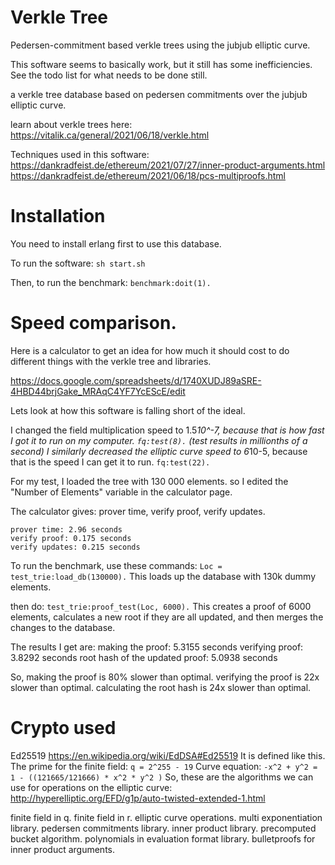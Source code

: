 Verkle Tree
===========

Pedersen-commitment based verkle trees using the jubjub elliptic curve.

This software seems to basically work, but it still has some inefficiencies.
See the todo list for what needs to be done still.

a verkle tree database based on pedersen commitments over the jubjub elliptic curve.

learn about verkle trees here:
https://vitalik.ca/general/2021/06/18/verkle.html

Techniques used in this software:
https://dankradfeist.de/ethereum/2021/07/27/inner-product-arguments.html
https://dankradfeist.de/ethereum/2021/06/18/pcs-multiproofs.html

Installation
=============

You need to install erlang first to use this database.

To run the software: ```sh start.sh```

Then, to run the benchmark: `benchmark:doit(1).`

Speed comparison.
===========

Here is a calculator to get an idea for how much it should cost to do different things with the verkle tree and libraries.

https://docs.google.com/spreadsheets/d/1740XUDJ89aSRE-4HBD44brjGake_MRAqC4YF7YcEScE/edit

Lets look at how this software is falling short of the ideal.

I changed the field multiplication speed to 1.5*10^-7, because that is how fast I got it to run on my computer. ```fq:test(8).``` (test results in millionths of a second)
  I similarly decreased the elliptic curve speed to 6*10-5, because that is the speed I can get it to run. ```fq:test(22).```
  
For my test, I loaded the tree with 130 000 elements. so I edited the "Number of Elements" variable in the calculator page.

The calculator gives: prover time, verify proof, verify updates.

```
prover time: 2.96 seconds
verify proof: 0.175 seconds
verify updates: 0.215 seconds
```

To run the benchmark, use these commands:
```Loc = test_trie:load_db(130000).```
This loads up the database with 130k dummy elements.

then do:
```test_trie:proof_test(Loc, 6000).```
This creates a proof of 6000 elements, calculates a new root if they are all updated, and then merges the changes to the database.

The results I get are:
 making the proof: 5.3155 seconds
 verifying proof: 3.8292 seconds
 root hash of the updated proof: 5.0938 seconds

So, making the proof is 80% slower than optimal.
verifying the proof is 22x slower than optimal.
calculating the root hash is 24x slower than optimal.




Crypto used 
===========

Ed25519 https://en.wikipedia.org/wiki/EdDSA#Ed25519
It is defined like this.
The prime for the finite field: `q = 2^255 - 19`
Curve equation: `-x^2 + y^2 = 1 - ((121665/121666) * x^2 * y^2 )`
So, these are the algorithms we can use for operations on the elliptic curve: http://hyperelliptic.org/EFD/g1p/auto-twisted-extended-1.html

finite field in q.
finite field in r.
elliptic curve operations.
multi exponentiation library.
pedersen commitments library.
inner product library.
precomputed bucket algorithm.
polynomials in evaluation format library.
bulletproofs for inner product arguments.

